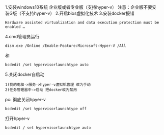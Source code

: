 1.安装windows10系统 企业版或者专业版（支持hyper-v）
注意：企业版不要安装G版（不支持hyper-v）
2.开启bios虚拟化技术
3.安装docker报错
```
Hardware assisted virtualization and data execution protection must be enabled …
```
4.cmd管理员运行
```
dism.exe /Online /Enable-Feature:Microsoft-Hyper-V /All
```
和
```
bcdedit /set hypervisorlaunchtype auto
```
5.关闭docker自启动
```
1)我的电脑->服务->hyper-v虚拟机管理 改为手动
2)任务管理器中->启动 把docker改为禁用
```
pc:
彻底关闭hpyer-v
```
bcdedit /set hypervisorlaunchtype off 
```
打开hpyer-v
```
bcdedit / set hypervisorlaunchtype auto
```

